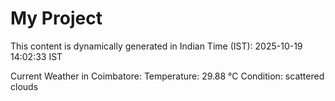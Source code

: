 # My Project

This content is dynamically generated in Indian Time (IST): 2025-10-19 14:02:33 IST


Current Weather in Coimbatore:
Temperature: 29.88 °C
Condition: scattered clouds
